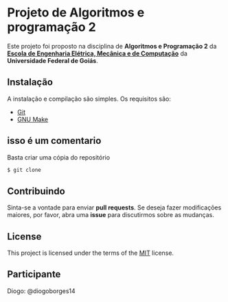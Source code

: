 # Projeto de Algoritmos e programação 2

Este projeto foi proposto na disciplina de **Algoritmos e Programação 2** da [**Escola de Engenharia Elétrica, Mecânica e de Computação**](https://emc.ufg.br/) da **Universidade Federal de Goiás**.

## Instalação

A instalação e compilação são simples. Os requisitos são:

* [Git](https://git-scm.com/)
* [GNU Make](https://www.gnu.org/software/make/)
## isso é um comentario
Basta criar uma cópia do repositório
```bash
$ git clone
```
## Contribuindo
Sinta-se a vontade para enviar **pull requests**. Se deseja fazer modificações maiores, por favor, abra uma **issue** para discutirmos sobre as mudanças.

## License
This project is licensed under the terms of the [MIT](https://choosealicense.com/licenses/mit/) license.

## Participante
Diogo: @diogoborges14
